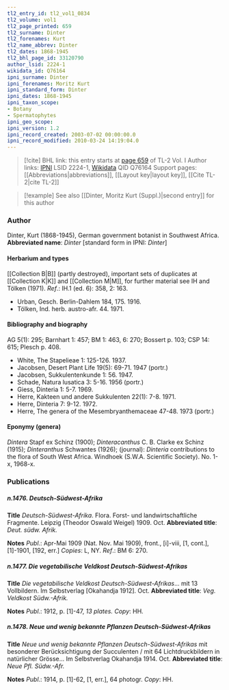```yaml
---
tl2_entry_id: tl2_vol1_0834
tl2_volume: vol1
tl2_page_printed: 659
tl2_surname: Dinter
tl2_forenames: Kurt
tl2_name_abbrev: Dinter
tl2_dates: 1868-1945
tl2_bhl_page_id: 33120790
author_lsid: 2224-1
wikidata_id: Q76164
ipni_surname: Dinter
ipni_forenames: Moritz Kurt
ipni_standard_form: Dinter
ipni_dates: 1868-1945
ipni_taxon_scope: 
- Botany
- Spermatophytes
ipni_geo_scope: 
ipni_version: 1.2
ipni_record_created: 2003-07-02 00:00:00.0
ipni_record_modified: 2010-03-24 14:19:04.0
---
```


> [!cite] BHL link: this entry starts at [page 659](https://www.biodiversitylibrary.org/page/33120790) of TL-2 Vol. I
> Author links: [IPNI](https://www.ipni.org/a/2224-1) LSID 2224-1, [Wikidata](https://www.wikidata.org/wiki/Q76164) QID Q76164
> Support pages: [[Abbreviations|abbreviations]], [[Layout key|layout key]], [[Cite TL-2|cite TL-2]]

> [!example] See also [[Dinter, Moritz Kurt (Suppl.)|second entry]] for this author

### Author

Dinter, Kurt (1868-1945), German government botanist in Southwest Africa. 
**Abbreviated name**: *Dinter* \[standard form in IPNI: *Dinter*\]

#### Herbarium and types

[[Collection B|B]] (partly destroyed), important sets of duplicates at [[Collection K|K]] and [[Collection M|M]], for further material see IH and Tölken (1971).
*Ref*.: IH.1 (ed. 6): 358, 2: 163.
- Urban, Gesch. Berlin-Dahlem 184, 175. 1916.
- Tölken, Ind. herb. austro-afr. 44. 1971.

#### Bibliography and biography

AG 5(1): 295; Barnhart 1: 457; BM 1: 463, 6: 270; Bossert p. 103; CSP 14: 615; Plesch p. 408.
- White, The Stapelieae 1: 125-126. 1937.
- Jacobsen, Desert Plant Life 19(5): 69-71. 1947 (portr.)
- Jacobsen, Sukkulentenkunde 1: 56. 1947.
- Schade, Natura lusatica 3: 5-16. 1956 (portr.)
- Giess, Dinteria 1: 5-7. 1969.
- Herre, Kakteen und andere Sukkulenten 22(1): 7-8. 1971.
- Herre, Dinteria 7: 9-12. 1972.
- Herre, The genera of the Mesembryanthemaceae 47-48. 1973 (portr.)

#### Eponymy (genera)

*Dintera* Stapf ex Schinz (1900); *Dinteracanthus* C. B. Clarke ex Schinz (1915); *Dinteranthus* Schwantes (1926); (journal): *Dinteria* contributions to the flora of South West Africa. Windhoek (S.W.A. Scientific Society). No. 1-x, 1968-x.

### Publications

##### n.1476. Deutsch-Südwest-Afrika

**Title**
*Deutsch-Südwest-Afrika*. Flora. Forst- und landwirtschaftliche Fragmente. Leipzig (Theodor Oswald Weigel) 1909. Oct.
**Abbreviated title**: *Deut. südw. Afrik.*

**Notes**
*Publ*.: Apr-Mai 1909 (Nat. Nov. Mai 1909), front., \[i\]-viii, \[1, cont.\], \[1\]-1901, \[192, err.\] *Copies*: L, NY.
*Ref*.: BM 6: 270.

##### n.1477. Die vegetabilische Veldkost Deutsch-Südwest-Afrikas

**Title**
*Die vegetabilische Veldkost Deutsch-Südwest-Afrikas*... mit 13 Vollbildern. Im Selbstverlag \[Okahandja 1912\]. Oct.
**Abbreviated title**: *Veg. Veldkost Südw.-Afrik.*

**Notes**
*Publ*.: 1912, p. \[1\]-47, *13 plates. Copy*: HH.

##### n.1478. Neue und wenig bekannte Pflanzen Deutsch-Südwest-Afrikas

**Title**
*Neue und wenig bekannte Pflanzen Deutsch-Südwest-Afrikas* mit besonderer Berücksichtigung der Succulenten / mit 64 Lichtdruckbildern in natürlicher Grösse... Im Selbstverlag Okahandja 1914. Oct.
**Abbreviated title**: *Neue Pfl. Südw.-Afr.*

**Notes**
*Publ*.: 1914, p. \[1\]-62, \[1, err.\], 64 photogr. *Copy*: HH.

